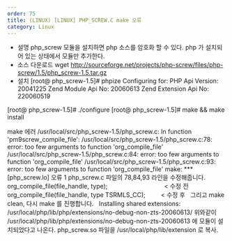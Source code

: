 ```yaml
---
order: 75
title: (LINUX) [LINUX] PHP_SCREW.C make 오류
category: Linux
---
```


* 설명
php_screw 모듈을 설치하면 php 소스를 암호화 할 수 있다.
php 가 설치되어 있는 상태에서 모듈만 추가한다.
 
* 소스 다운로드
wget http://sourceforge.net/projects/php-screw/files/php-screw/1.5/php_screw-1.5.tar.gz
 
* 설치
[root@ php_screw-1.5]# phpize
Configuring for:
PHP Api Version: 20041225
Zend Module Api No: 20060613
Zend Extension Api No: 220060519

[root@ php_screw-1.5]# ./configure
[root@ php_screw-1.5]# make && make install
 

make 에러
/usr/local/src/php_screw-1.5/php_screw.c: In function 'pm9screw_compile_file':
/usr/local/src/php_screw-1.5/php_screw.c:78: error: too few arguments to function 'org_compile_file'
/usr/local/src/php_screw-1.5/php_screw.c:84: error: too few arguments to function 'org_compile_file'
/usr/local/src/php_screw-1.5/php_screw.c:93: error: too few arguments to function 'org_compile_file'
make: *** [php_screw.lo] 오류 1
php_screw.c 파일의 78,84,93 라인을 수정해줍니다.
org_compile_file(file_handle, type);                                 < 수정 전
org_compile_file(file_handle, type TSRMLS_CC);         < 수정 후
 
그리고 make clean, 다시 make 를 진행합니다.
 
Installing shared extensions: /usr/local/php/lib/php/extensions/no-debug-non-zts-20060613/
위와같이 /usr/local/php/lib/php/extensions/no-debug-non-zts-20060613 에 모듈이 설치되었다고 나온다.
php_screw.so 파일을 /usr/local/php/lib/extension 로 복사.
